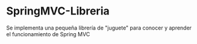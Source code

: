 # SpringMVC-Libreria

Se implementa una pequeña librería de "juguete" para conocer y aprender el funcionamiento de Spring MVC
